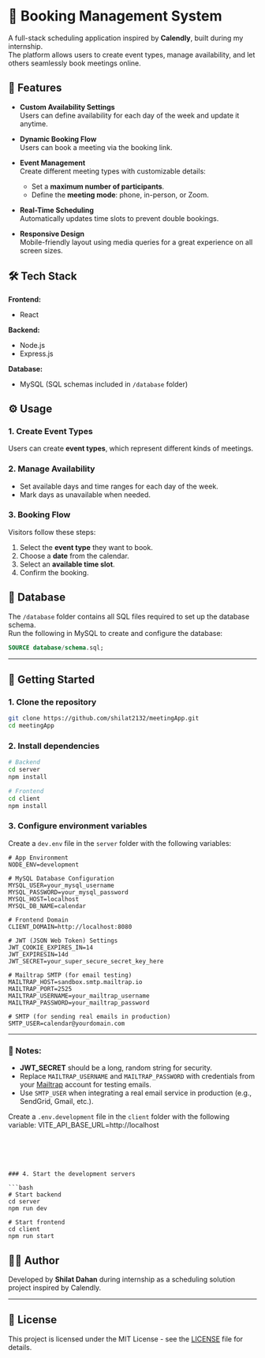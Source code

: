 
# 📅 Booking Management System

A full-stack scheduling application inspired by **Calendly**, built during my internship.  
The platform allows users to create event types, manage availability, and let others seamlessly book meetings online.



## 🚀 Features


- **Custom Availability Settings**  
  Users can define availability for each day of the week and update it anytime.

- **Dynamic Booking Flow**  
    Users can book a meeting via the booking link.

- **Event Management**  
  Create different meeting types with customizable details:
  - Set a **maximum number of participants**.
  - Define the **meeting mode**: phone, in-person, or Zoom.

- **Real-Time Scheduling**  
  Automatically updates time slots to prevent double bookings.

- **Responsive Design**  
  Mobile-friendly layout using media queries for a great experience on all screen sizes.


## 🛠️ Tech Stack

**Frontend:**  
- React  

**Backend:**  
- Node.js  
- Express.js  

**Database:**  
- MySQL (SQL schemas included in `/database` folder)




## ⚙️ Usage

### 1. Create Event Types
Users can create **event types**, which represent different kinds of meetings.  

### 2. Manage Availability
- Set available days and time ranges for each day of the week.
- Mark days as unavailable when needed.

### 3. Booking Flow
Visitors follow these steps:
1. Select the **event type** they want to book.
2. Choose a **date** from the calendar.
3. Select an **available time slot**.
4. Confirm the booking.


## 💾 Database

The `/database` folder contains all SQL files required to set up the database schema.  
Run the following in MySQL to create and configure the database:

```sql
SOURCE database/schema.sql;
````

---

## 🚀 Getting Started

### 1. Clone the repository

```bash
git clone https://github.com/shilat2132/meetingApp.git
cd meetingApp
```

### 2. Install dependencies

```bash
# Backend
cd server
npm install

# Frontend
cd client
npm install
```

### 3. Configure environment variables

Create a `dev.env` file in the `server` folder with the following variables:

```env
# App Environment
NODE_ENV=development

# MySQL Database Configuration
MYSQL_USER=your_mysql_username
MYSQL_PASSWORD=your_mysql_password
MYSQL_HOST=localhost
MYSQL_DB_NAME=calendar

# Frontend Domain
CLIENT_DOMAIN=http://localhost:8080

# JWT (JSON Web Token) Settings
JWT_COOKIE_EXPIRES_IN=14
JWT_EXPIRESIN=14d
JWT_SECRET=your_super_secure_secret_key_here

# Mailtrap SMTP (for email testing)
MAILTRAP_HOST=sandbox.smtp.mailtrap.io
MAILTRAP_PORT=2525
MAILTRAP_USERNAME=your_mailtrap_username
MAILTRAP_PASSWORD=your_mailtrap_password

# SMTP (for sending real emails in production)
SMTP_USER=calendar@yourdomain.com
```

---

### 📝 Notes:

* **JWT\_SECRET** should be a long, random string for security.
* Replace `MAILTRAP_USERNAME` and `MAILTRAP_PASSWORD` with credentials from your [Mailtrap](https://mailtrap.io/) account for testing emails.
* Use `SMTP_USER` when integrating a real email service in production (e.g., SendGrid, Gmail, etc.).


Create a `.env.development` file in the `client` folder with the following variable:
VITE_API_BASE_URL=http://localhost
```





### 4. Start the development servers

```bash
# Start backend
cd server
npm run dev

# Start frontend
cd client
npm run start
```




## 🧑‍💻 Author

Developed by **Shilat Dahan** during internship as a scheduling solution project inspired by Calendly.

---

## 📜 License

This project is licensed under the MIT License - see the [LICENSE](LICENSE) file for details.

```



